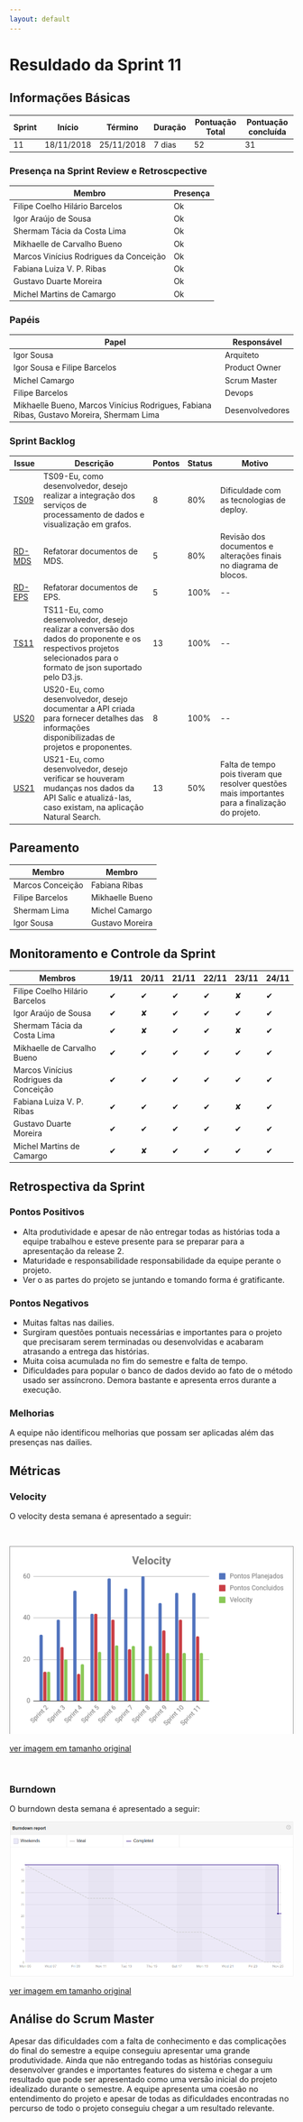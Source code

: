 ```yaml
---
layout: default
---
```


# Resuldado da Sprint 11


## Informações Básicas

| Sprint | Início | Término | Duração | Pontuação Total | Pontuação concluída |
|---|---|---|---|---|---|
| 11 | 18/11/2018 | 25/11/2018 | 7 dias | 52 | 31 |

### Presença na Sprint Review e Retroscpective

| Membro | Presença |
|---|---|
|Filipe Coelho Hilário Barcelos| Ok |
|Igor Araújo de Sousa | Ok |
|Shermam Tácia da Costa Lima | Ok |
|Mikhaelle de Carvalho Bueno | Ok |
|Marcos Vinícius Rodrigues da Conceição | Ok |
|Fabiana Luiza V. P. Ribas | Ok |
|Gustavo Duarte Moreira | Ok |
|Michel Martins de Camargo| Ok |

### Papéis 

|    Papel |     Responsável |
|-----|-----|
| Igor Sousa | Arquiteto |
| Igor Sousa e Filipe Barcelos | Product Owner |
| Michel Camargo | Scrum Master |
| Filipe Barcelos | Devops |
| Mikhaelle Bueno, Marcos Vinícius Rodrigues, Fabiana Ribas, Gustavo Moreira, Shermam Lima | Desenvolvedores |

### Sprint Backlog

| Issue | Descrição | Pontos | Status | Motivo |
|---|---|---|---|---|
|[TS09](https://github.com/fga-eps-mds/2018.2-NaturalSearch/issues/150)|TS09-Eu, como desenvolvedor, desejo realizar a integração dos serviços de processamento de dados e visualização em grafos.|8|80%|Dificuldade com as tecnologias de deploy.|
|[RD-MDS](https://github.com/fga-eps-mds/2018.*2-NaturalSearch/issues/159)| Refatorar documentos de MDS. | 5 |80%| Revisão dos documentos e alterações finais no diagrama de blocos. |
|[RD-EPS](https://github.com/fga-eps-mds/2018.2-NaturalSearch/issues/158)| Refatorar documentos de EPS. | 5 |100%|--|
|[TS11](https://github.com/fga-eps-mds/2018.2-NaturalSearch/issues/157)|TS11-Eu, como desenvolvedor, desejo realizar a conversão dos dados do proponente e os respectivos projetos selecionados para o formato de json suportado pelo D3.js.| 13 | 100% | -- |
|[US20](https://github.com/fga-eps-mds/2018.2-NaturalSearch/issues/146)|US20-Eu, como desenvolvedor, desejo documentar a API criada para fornecer detalhes das informações disponibilizadas de projetos e proponentes.| 8 |100%|--|
|[US21](https://github.com/fga-eps-mds/2018.2-NaturalSearch/issues/156)|US21-Eu, como desenvolvedor, desejo verificar se houveram mudanças nos dados da API Salic e atualizá-las, caso existam, na aplicação Natural Search.| 13 | 50% | Falta de tempo pois tiveram que resolver questões mais importantes para a finalização do projeto. |

## Pareamento 

| Membro  | Membro |
|---|---|
| Marcos Conceição | Fabiana Ribas |
| Filipe Barcelos |  Mikhaelle Bueno |
| Shermam Lima | Michel Camargo |
| Igor Sousa | Gustavo Moreira |

## Monitoramento e Controle da Sprint

| Membros  | 19/11 | 20/11 | 21/11 | 22/11 | 23/11 | 24/11 |
|---|---|---|---|---|---|---|
|Filipe Coelho Hilário Barcelos| &#10004; |&#10004;|&#10004;|&#10004;|&#x2718;|&#10004;|
|Igor Araújo de Sousa | &#10004; |&#x2718;|&#10004;|&#10004;|&#10004;|&#10004;|
|Shermam Tácia da Costa Lima | &#10004; |&#x2718;|&#10004;|&#10004;|&#x2718;|&#10004;|
|Mikhaelle de Carvalho Bueno | &#10004; |&#10004;|&#10004;|&#10004;|&#10004;|&#10004;|
|Marcos Vinícius Rodrigues da Conceição | &#10004; | &#10004; |&#10004;|&#10004;|&#10004;|&#10004;|
|Fabiana Luiza V. P. Ribas | &#10004; | &#10004; |&#10004;|&#10004;|&#x2718;|&#10004;|
|Gustavo Duarte Moreira | &#10004; | &#10004; |&#10004;|&#10004;|&#10004;|&#10004;|
|Michel Martins de Camargo | &#10004; | &#x2718; |&#10004;|&#10004;|&#10004;|&#10004;|

## Retrospectiva da Sprint

### Pontos Positivos

- Alta produtividade e apesar de não entregar todas as histórias toda a equipe trabalhou e esteve presente para se preparar para a apresentação da release 2.
- Maturidade e responsabilidade responsabilidade da equipe perante o projeto.
- Ver o as partes do projeto se juntando e tomando forma é gratificante.

### Pontos Negativos

- Muitas faltas nas dailies.
- Surgiram questões pontuais necessárias e importantes para o projeto que precisaram serem terminadas ou desenvolvidas e acabaram atrasando a entrega das histórias.
- Muita coisa acumulada no fim do semestre e falta de tempo.
- Dificuldades para popular o banco de dados devido ao fato de o método usado ser assíncrono. Demora bastante e apresenta erros durante a execução.


### Melhorias 

A equipe não identificou melhorias que possam ser aplicadas além das presenças nas dailies. 

## Métricas

### Velocity

O velocity desta semana é apresentado a seguir:

<br>

![velocity_Sprint_11](/docs/images/velocity_sprint11.png)

[ver imagem em tamanho original](https://fga-eps-mds.github.io/2018.2-NaturalSearch/docs/images/velocity_sprint11.png)

<br>

### Burndown

O burndown desta semana é apresentado a seguir:

![Burndown_Sprint_11](/docs/images/burndown_sprint11.png)

[ver imagem em tamanho original](https://fga-eps-mds.github.io/2018.2-NaturalSearch/docs/images/burndown_sprint11.png)

## Análise do Scrum Master

Apesar das dificuldades com a falta de conhecimento e das complicações do final do semestre a equipe conseguiu apresentar uma grande produtividade. Ainda que não entregando todas as histórias conseguiu desenvolver grandes e importantes features do sistema e chegar a um resultado que pode ser apresentado como uma versão inicial do projeto idealizado durante o semestre. A equipe apresenta uma coesão no entendimento do projeto e apesar de todas as dificuldades encontradas no percurso de todo o projeto conseguiu chegar a um resultado relevante.

